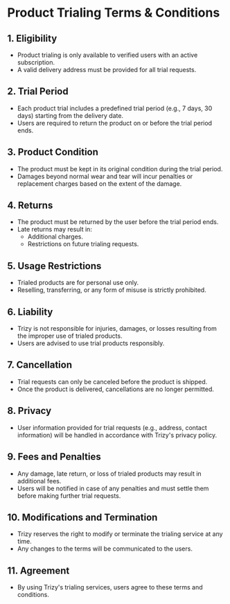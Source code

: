 # Product Trialing Terms & Conditions

## 1. Eligibility
- Product trialing is only available to verified users with an active subscription.
- A valid delivery address must be provided for all trial requests.

## 2. Trial Period
- Each product trial includes a predefined trial period (e.g., 7 days, 30 days) starting from the delivery date.
- Users are required to return the product on or before the trial period ends.

## 3. Product Condition
- The product must be kept in its original condition during the trial period.
- Damages beyond normal wear and tear will incur penalties or replacement charges based on the extent of the damage.

## 4. Returns
- The product must be returned by the user before the trial period ends.
- Late returns may result in:
    - Additional charges.
    - Restrictions on future trialing requests.

## 5. Usage Restrictions
- Trialed products are for personal use only.
- Reselling, transferring, or any form of misuse is strictly prohibited.

## 6. Liability
- Trizy is not responsible for injuries, damages, or losses resulting from the improper use of trialed products.
- Users are advised to use trial products responsibly.

## 7. Cancellation
- Trial requests can only be canceled before the product is shipped.
- Once the product is delivered, cancellations are no longer permitted.

## 8. Privacy
- User information provided for trial requests (e.g., address, contact information) will be handled in accordance with Trizy's privacy policy.

## 9. Fees and Penalties
- Any damage, late return, or loss of trialed products may result in additional fees.
- Users will be notified in case of any penalties and must settle them before making further trial requests.

## 10. Modifications and Termination
- Trizy reserves the right to modify or terminate the trialing service at any time.
- Any changes to the terms will be communicated to the users.

## 11. Agreement
- By using Trizy's trialing services, users agree to these terms and conditions.